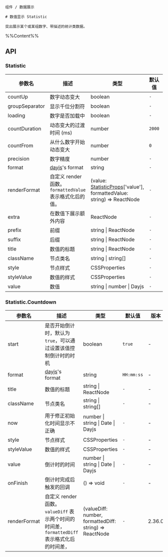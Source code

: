 `````
组件 / 数据展示

# 数值显示 Statistic

突出展示某个或某组数字、带描述的统计类数据。
`````

%%Content%%

## API
### Statistic

|参数名|描述|类型|默认值|版本|
|---|---|---|---|---|
|countUp|数字动态变大|boolean |`-`|-|
|groupSeparator|显示千位分割符|boolean |`-`|-|
|loading|数字是否加载中|boolean |`-`|2.20.0|
|countDuration|动态变大的过渡时间 (ms)|number |`2000`|-|
|countFrom|从什么数字开始动态变大|number |`0`|-|
|precision|数字精度|number |`-`|-|
|format|[dayjs](https://github.com/iamkun/dayjs)'s format|string |`-`|-|
|renderFormat|自定义 render 函数。`formattedValue` 表示格式化后的值。|(value: [StatisticProps](statistic#statistic)['value'], formattedValue: string) => ReactNode |`-`|2.36.0|
|extra|在数值下展示额外内容|ReactNode |`-`|-|
|prefix|前缀|string \| ReactNode |`-`|-|
|suffix|后缀|string \| ReactNode |`-`|-|
|title|数值的标题|string \| ReactNode |`-`|-|
|className|节点类名|string \| string[] |`-`|-|
|style|节点样式|CSSProperties |`-`|-|
|styleValue|数值的样式|CSSProperties |`-`|-|
|value|数值|string \| number \| Dayjs |`-`|-|

### Statistic.Countdown

|参数名|描述|类型|默认值|版本|
|---|---|---|---|---|
|start|是否开始倒计时，默认为 `true`，可以通过设置该值控制倒计时的时机|boolean |`true`|-|
|format|[dayjs](https://github.com/iamkun/dayjs)'s format|string |`HH:mm:ss`|-|
|title|数值的标题|string \| ReactNode |`-`|-|
|className|节点类名|string \| string[] |`-`|-|
|now|用于修正初始化时间显示不正确|number \| string \| Date \| Dayjs |`-`|-|
|style|节点样式|CSSProperties |`-`|-|
|styleValue|数值的样式|CSSProperties |`-`|-|
|value|倒计时的时间|number \| string \| Date \| Dayjs |`-`|-|
|onFinish|倒计时完成后触发的回调|() => void |`-`|-|
|renderFormat|自定义 render 函数。`valueDiff` 表示两个时间的时间差，`formattedDiff` 表示格式化后的时间差，|(valueDiff: number, formattedDiff: string) => ReactNode |`-`|2.36.0|
